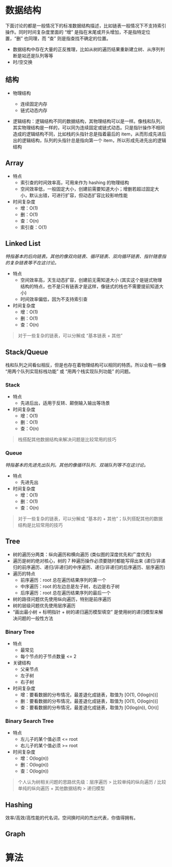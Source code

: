# 数据结构

下面讨论的都是一般情况下的标准数据结构描述，比如链表一般情况下不支持索引操作。同时时间复杂度里面的 “增” 是指在末尾或开头增加，不是指特定位置，“删” 也同理，而 “查” 则是指查找不确定的位置。

- 数据结构中存在大量的正反推理，比如从树的遍历结果重新建立树、从序列判断是站还是队列等等
- 时/空交换

## 结构

- 物理结构
  - 连续固定内存
  - 链式动态内存

- 逻辑结构：逻辑结构不同的数据结构，其物理结构可以是一样。像栈和队列，其实物理结构是一样的，可以同为连续固定或链式动态。只是指针操作不相同造成的逻辑结构不同，比如栈的头指针总是指着最后的 item，从而形成先进后出的逻辑结构，队列的头指针总是指向第一个 item，所以形成先进先出的逻辑结构

##  Array

- 特点
  - 索引查的时间效率高，可用来作为 hashing 的物理结构
  - 空间效率低，一般固定大小，创建前需要知道大小；增删若超过固定大小，默认出错，可进行扩容，但动态扩容比较影响性能
- 时间复杂度
  - 增：O(1)
  - 删：O(1)
  - 查：O(n)
  - 索引查：O(1)

## Linked List

*特指基本的后向链表。其他的像双向链表、循环链表、双向循环链表、指针随意指的复杂链表等不在这讨论。*

- 特点
  - 空间效率高，天生动态扩容，创建前无需知道大小 (其实这个是链式物理结构的特点，也不是只有链表才是这样，像链式的栈也不需要提前知道大小)
  - 时间效率偏低，因为不支持索引查
- 时间复杂度
  - 增：O(1)
  - 删：O(1)
  - 查：O(n)

> 对于一些复杂的链表，可以分解成 “基本链表 + 其他”

## Stack/Queue

栈和队列之间看似相反，但是也存在着物理结构可以相同的特质。所以会有一些像 “用两个队列实现标栈功能” 或 “用两个栈实现队列功能” 的问题。

### Stack

- 特点
  - 先进后出，适用于反转、颠倒输入输出等场景
- 时间复杂度
  - 增：O(1)
  - 删：O(1)
  - 查：O(n)

> 栈搭配其他数据结构来解决问题是比较常用的技巧

### Queue

*特指基本的先进先出队列。其他的像循环队列、双端队列等不在这讨论。*

- 特点
  - 先进先出
- 时间复杂度
  - 增：O(1)
  - 删：O(1)
  - 查：O(n)

> 对于一些复杂的链表，可以分解成 “基本的 + 其他”；队列搭配其他的数据结构是比较常用的技巧

## Tree

- 树的遍历分两类：纵向遍历和横向遍历 (类似图的深度优先和广度优先)
- 遍历是树的绝对核心，树的 7 种遍历操作必须要随时都能写得出来 (递归/非递归的前序遍历、递归/非递归的中序遍历、递归/非递归的后序遍历、层序遍历)
- 遍历的特点
  - 前序遍历：root 总在遍历结果序列的第一个
  - 中序遍历：root 的左边总是左子树，右边是右子树
  - 后序遍历：root 总在遍历结果序列的最后一个
- 树的路径问题优先使用纵向遍历，特别是前序遍历
- 树的层级问题优先使用层序遍历
- “画出最小树 + 标明指针 + 树的递归遍历模型填空” 是使用树的递归模型来解决问题的一般性方法

### Binary Tree

- 特点
  - 最常见
  - 每个节点的子节点数量 <= 2
- 关键结构
  - 父亲节点
  - 左子树
  - 右子树
- 时间复杂度
  - 增：要看数据的分布情况，最差退化成链表，取值为 [O(1), O(log(n))]
  - 删：要看数据的分布情况，最差退化成链表，取值为 [O(1), O(log(n))]
  - 查：要看数据的分布情况，最差退化成链表，取值为 [O(log(n)), O(n)]
  
### Binary Search Tree

- 特点
  - 左儿子的某个值必须 <= root
  - 右儿子的某个值必须 >= root
- 时间复杂度
  - 增：O(log(n))
  - 删：O(log(n))
  - 查：O(log(n))

> 个人认为树相关问题的思路优先级：层序遍历 > 比较单纯的纵向遍历 / 比较单纯的纵向遍历 + 其他数据结构 > 递归模型

## Hashing

效率/高效/高性能的代名词，空间换时间的杰出代表，你值得拥有。

## Graph

# 算法








